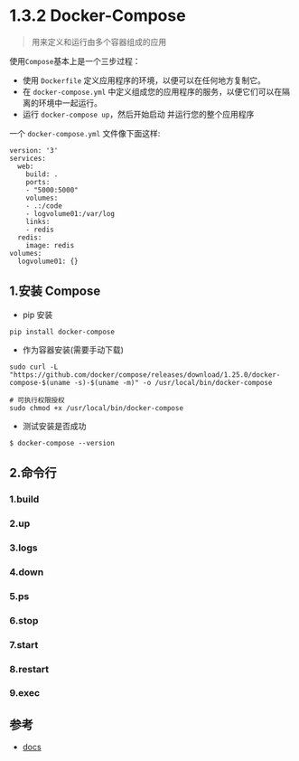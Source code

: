 
# 1.3.2 Docker-Compose

>用来定义和运行由多个容器组成的应用


使用`Compose`基本上是一个三步过程： 
- 使用 `Dockerfile` 定义应用程序的环境，以便可以在任何地方复制它。 
- 在 `docker-compose.yml` 中定义组成您的应用程序的服务，以便它们可以在隔离的环境中一起运行。
- 运行 `docker-compose up`，然后开始启动 并运行您的整个应用程序


一个 `docker-compose.yml` 文件像下面这样:

```
version: '3'
services:
  web:
    build: .
    ports:
    - "5000:5000"
    volumes:
    - .:/code
    - logvolume01:/var/log
    links:
    - redis
  redis:
    image: redis
volumes:
  logvolume01: {}
```

## 1.安装 Compose

- pip 安装

```
pip install docker-compose
```

- 作为容器安装(需要手动下载)

```
sudo curl -L "https://github.com/docker/compose/releases/download/1.25.0/docker-compose-$(uname -s)-$(uname -m)" -o /usr/local/bin/docker-compose

# 可执行权限授权
sudo chmod +x /usr/local/bin/docker-compose
```

- 测试安装是否成功

```
$ docker-compose --version
```

## 2.命令行


### 1.build


### 2.up


### 3.logs


### 4.down


### 5.ps


### 6.stop



### 7.start



### 8.restart



### 9.exec






## 参考
- [docs](docs.docker.com/compose/)
